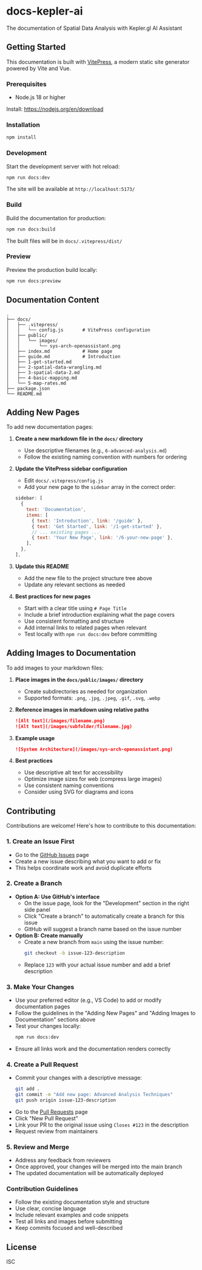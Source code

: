 # docs-kepler-ai

The documentation of Spatial Data Analysis with Kepler.gl AI Assistant

## Getting Started

This documentation is built with [VitePress](https://vitepress.dev/), a modern static site generator powered by Vite and Vue.

### Prerequisites

- Node.js 18 or higher

Install: https://nodejs.org/en/download

### Installation

```bash
npm install
```

### Development

Start the development server with hot reload:

```bash
npm run docs:dev
```

The site will be available at `http://localhost:5173/`

### Build

Build the documentation for production:

```bash
npm run docs:build
```

The built files will be in `docs/.vitepress/dist/`

### Preview

Preview the production build locally:

```bash
npm run docs:preview
```

## Documentation Content

```
.
├── docs/
│   ├── .vitepress/
│   │   └── config.js       # VitePress configuration
│   ├── public/
│   │   └── images/
│   │       └── sys-arch-openassistant.png
│   ├── index.md            # Home page
│   ├── guide.md            # Introduction
│   ├── 1-get-started.md
│   ├── 2-spatial-data-wrangling.md
│   ├── 3-spatial-data-2.md
│   ├── 4-basic-mapping.md
│   └── 5-map-rates.md
├── package.json
└── README.md
```

## Adding New Pages

To add new documentation pages:

1. **Create a new markdown file in the `docs/` directory**
   - Use descriptive filenames (e.g., `6-advanced-analysis.md`)
   - Follow the existing naming convention with numbers for ordering

2. **Update the VitePress sidebar configuration**
   - Edit `docs/.vitepress/config.js`
   - Add your new page to the `sidebar` array in the correct order:
   ```javascript
   sidebar: [
     {
       text: 'Documentation',
       items: [
         { text: 'Introduction', link: '/guide' },
         { text: 'Get Started', link: '/1-get-started' },
         // ... existing pages ...
         { text: 'Your New Page', link: '/6-your-new-page' },
       ],
     },
   ],
   ```

3. **Update this README**
   - Add the new file to the project structure tree above
   - Update any relevant sections as needed

4. **Best practices for new pages**
   - Start with a clear title using `# Page Title`
   - Include a brief introduction explaining what the page covers
   - Use consistent formatting and structure
   - Add internal links to related pages when relevant
   - Test locally with `npm run docs:dev` before committing

## Adding Images to Documentation

To add images to your markdown files:

1. **Place images in the `docs/public/images/` directory**

   - Create subdirectories as needed for organization
   - Supported formats: `.png`, `.jpg`, `.jpeg`, `.gif`, `.svg`, `.webp`

2. **Reference images in markdown using relative paths**

   ```markdown
   ![Alt text](/images/filename.png)
   ![Alt text](/images/subfolder/filename.jpg)
   ```

3. **Example usage**

   ```markdown
   ![System Architecture](/images/sys-arch-openassistant.png)
   ```

4. **Best practices**
   - Use descriptive alt text for accessibility
   - Optimize image sizes for web (compress large images)
   - Use consistent naming conventions
   - Consider using SVG for diagrams and icons

## Contributing

Contributions are welcome! Here's how to contribute to this documentation:

### 1. Create an Issue First
- Go to the [GitHub Issues](https://github.com/geodaai/docs-kepler-ai/issues) page
- Create a new issue describing what you want to add or fix
- This helps coordinate work and avoid duplicate efforts

### 2. Create a Branch
- **Option A: Use GitHub's interface**
  - On the issue page, look for the "Development" section in the right side panel
  - Click "Create a branch" to automatically create a branch for this issue
  - GitHub will suggest a branch name based on the issue number
- **Option B: Create manually**
  - Create a new branch from `main` using the issue number:
    ```bash
    git checkout -b issue-123-description
    ```
  - Replace `123` with your actual issue number and add a brief description

### 3. Make Your Changes
- Use your preferred editor (e.g., VS Code) to add or modify documentation pages
- Follow the guidelines in the "Adding New Pages" and "Adding Images to Documentation" sections above
- Test your changes locally:
  ```bash
  npm run docs:dev
  ```
- Ensure all links work and the documentation renders correctly

### 4. Create a Pull Request
- Commit your changes with a descriptive message:
  ```bash
  git add .
  git commit -m "Add new page: Advanced Analysis Techniques"
  git push origin issue-123-description
  ```
- Go to the [Pull Requests](https://github.com/geodaai/docs-kepler-ai/pulls) page
- Click "New Pull Request"
- Link your PR to the original issue using `Closes #123` in the description
- Request review from maintainers

### 5. Review and Merge
- Address any feedback from reviewers
- Once approved, your changes will be merged into the main branch
- The updated documentation will be automatically deployed

### Contribution Guidelines
- Follow the existing documentation style and structure
- Use clear, concise language
- Include relevant examples and code snippets
- Test all links and images before submitting
- Keep commits focused and well-described

## License

ISC
